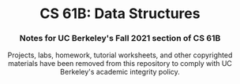 <!--Project Header -->
<h1 align="center">CS 61B: Data Structures</h1>
<h3 align="center">Notes for UC Berkeley's Fall 2021 section of CS 61B</h3>

<!-- Overview -->
<p align="center">Projects, labs, homework, tutorial worksheets, and other copyrighted materials have been removed from this 
repository to comply with UC Berkeley's academic integrity policy.</p>
